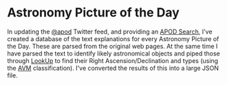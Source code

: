 Astronomy Picture of the Day
============================

In updating the [@apod](http://twitter.com/apod) Twitter feed, and providing an [APOD Search](http://apod.it/), I've created a database of the text explanations for every Astronomy Picture of the Day. These are parsed from the original web pages. At the same time I have parsed the text to identify likely astronomical objects and piped those through [LookUp](http://www.strudel.org.uk/lookUP/) to find their Right Ascension/Declination and types (using the [AVM](http://www.virtualastronomy.org/avm_metadata.php) classification). I've converted the results of this into a large JSON file.
